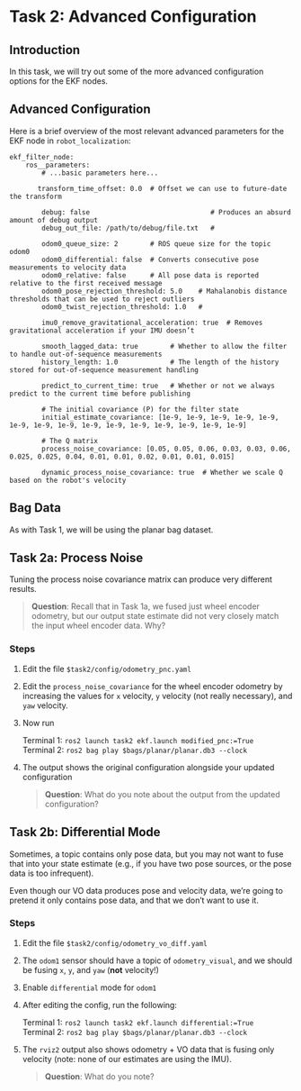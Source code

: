 # Task 2: Advanced Configuration

## Introduction

In this task, we will try out some of the more advanced configuration options for the EKF nodes.

## Advanced Configuration

Here is a brief overview of the most relevant advanced parameters for the EKF node in `robot_localization`:

```
ekf_filter_node:
    ros__parameters:
        # ...basic parameters here...

	   transform_time_offset: 0.0  # Offset we can use to future-date the transform

        debug: false                              # Produces an absurd amount of debug output
        debug_out_file: /path/to/debug/file.txt   #

        odom0_queue_size: 2        # ROS queue size for the topic odom0
        odom0_differential: false  # Converts consecutive pose measurements to velocity data
        odom0_relative: false      # All pose data is reported relative to the first received message
        odom0_pose_rejection_threshold: 5.0    # Mahalanobis distance thresholds that can be used to reject outliers
        odom0_twist_rejection_threshold: 1.0   #

        imu0_remove_gravitational_acceleration: true  # Removes gravitational acceleration if your IMU doesn’t

        smooth_lagged_data: true        # Whether to allow the filter to handle out-of-sequence measurements
        history_length: 1.0             # The length of the history stored for out-of-sequence measurement handling

        predict_to_current_time: true   # Whether or not we always predict to the current time before publishing

        # The initial covariance (P) for the filter state
        initial_estimate_covariance: [1e-9, 1e-9, 1e-9, 1e-9, 1e-9, 1e-9, 1e-9, 1e-9, 1e-9, 1e-9, 1e-9, 1e-9, 1e-9, 1e-9, 1e-9]

        # The Q matrix
        process_noise_covariance: [0.05, 0.05, 0.06, 0.03, 0.03, 0.06, 0.025, 0.025, 0.04, 0.01, 0.01, 0.02, 0.01, 0.01, 0.015]

        dynamic_process_noise_covariance: true  # Whether we scale Q based on the robot's velocity
```

## Bag Data

As with Task 1, we will be using the planar bag dataset.

## Task 2a: Process Noise

Tuning the process noise covariance matrix can produce very different results.

> **Question**: Recall that in Task 1a, we fused just wheel encoder odometry, but our output state estimate did not very closely match the input wheel encoder data.
Why?

### Steps

1. Edit the file `$task2/config/odometry_pnc.yaml`
1. Edit the `process_noise_covariance` for the wheel encoder odometry by increasing the values for `x` velocity, `y` velocity (not really necessary), and `yaw` velocity.
1. Now run

    Terminal 1: `ros2 launch task2 ekf.launch modified_pnc:=True`  
    Terminal 2: `ros2 bag play $bags/planar/planar.db3 --clock`

1. The output shows the original configuration alongside your updated configuration

    > **Question**: What do you note about the output from the updated configuration?

## Task 2b: Differential Mode

Sometimes, a topic contains only pose data, but you may not want to fuse that into your state estimate (e.g., if you have two pose sources, or the pose data is too infrequent).

Even though our VO data produces pose and velocity data, we’re going to pretend it only contains pose data, and that we don’t want to use it.

### Steps

1. Edit the file `$task2/config/odometry_vo_diff.yaml`
1. The `odom1` sensor should have a topic of `odometry_visual`, and we should be fusing `x`, `y`, and `yaw` (**not** velocity!)
1. Enable `differential` mode for `odom1`
1. After editing the config, run the following:

    Terminal 1: `ros2 launch task2 ekf.launch differential:=True`  
    Terminal 2: `ros2 bag play $bags/planar/planar.db3 --clock`

1. The `rviz2` output also shows odometry + VO data that is fusing only velocity (note: none of our estimates are using the IMU).

    > **Question**: What do you note?